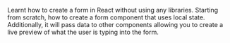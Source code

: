 Learnt how to create a form in React without using any libraries. Starting from scratch, how to create a form component that uses local state. Additionally, it will pass data to other components allowing you to create a live preview of what the user is typing into the form. 
